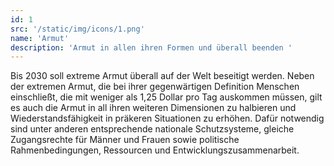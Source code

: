 ```yaml
---
id: 1
src: '/static/img/icons/1.png'
name: 'Armut'
description: 'Armut in allen ihren Formen und überall beenden '
---
```

Bis 2030 soll extreme Armut überall auf der Welt beseitigt werden. Neben der extremen Armut, die bei 
ihrer gegenwärtigen Definition Menschen einschließt, die mit weniger als 1,25 Dollar pro Tag auskommen 
müssen, gilt es auch die Armut in all ihren weiteren Dimensionen zu halbieren und Wiederstandsfähigkeit 
in präkeren Situationen zu erhöhen. Dafür notwendig sind unter anderen entsprechende nationale 
Schutzsysteme, gleiche Zugangsrechte für Männer und Frauen sowie politische Rahmenbedingungen, Ressourcen 
und Entwicklungszusammenarbeit.
